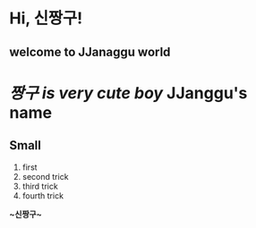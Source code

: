 # Hi, 신짱구!
## welcome to JJanaggu world
*짱구 is very cute boy*
JJanggu's name
==========
Small
----------
1. first
1. second trick
1. third trick
3. fourth trick

**~신짱구~**
